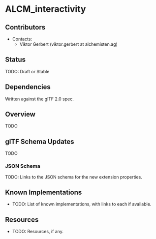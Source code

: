 # ALCM_interactivity

## Contributors

* Contacts:
  * Viktor Gerbert (viktor.gerbert at alchemisten.ag)

## Status

TODO: Draft or Stable

## Dependencies

Written against the glTF 2.0 spec.

## Overview

TODO

## glTF Schema Updates

TODO

### JSON Schema

TODO: Links to the JSON schema for the new extension properties.

## Known Implementations

* TODO: List of known implementations, with links to each if available.

## Resources

* TODO: Resources, if any.
